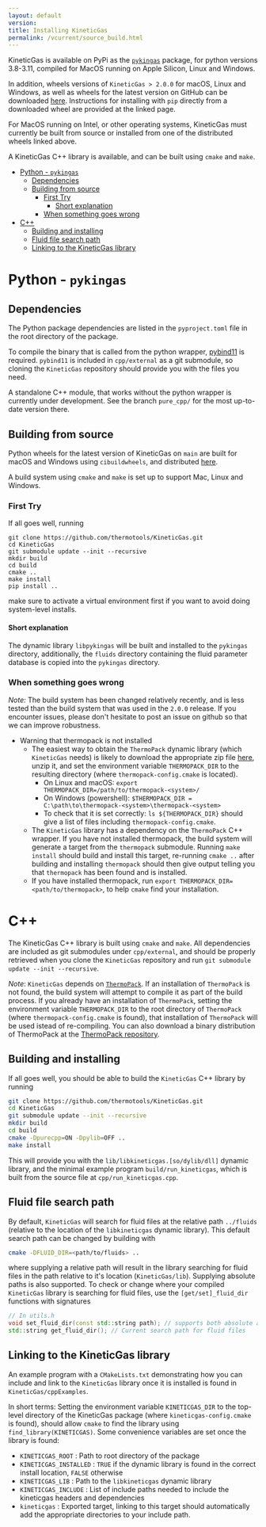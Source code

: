 ```yaml
---
layout: default
version: 
title: Installing KineticGas
permalink: /vcurrent/source_build.html
---
```


KineticGas is available on PyPi as the [`pykingas`](https://pypi.org/project/pykingas/) package, for python versions 3.8-3.11, compiled for MacOS running on Apple Silicon, Linux and Windows.

In addition, wheels versions of `KineticGas > 2.0.0` for macOS, Linux and Windows, as well as wheels for the latest version on GitHub can be downloaded [here](https://github.com/thermotools/KineticGas/releases). Instructions for installing with `pip` directly from a downloaded wheel are provided at the linked page.

For MacOS running on Intel, or other operating systems, KineticGas must currently be built from source or installed from one of the distributed wheels linked above.

A KineticGas C++ library is available, and can be built using `cmake` and `make`.

- [Python - `pykingas`](#python---pykingas)
  - [Dependencies](#dependencies)
  - [Building from source](#building-from-source)
    - [First Try](#first-try)
      - [Short explanation](#short-explanation)
    - [When something goes wrong](#when-something-goes-wrong)
- [C++](#c)
  - [Building and installing](#building-and-installing)
  - [Fluid file search path](#fluid-file-search-path)
  - [Linking to the KineticGas library](#linking-to-the-kineticgas-library)

# Python - `pykingas`

## Dependencies

The Python package dependencies are listed in the `pyproject.toml` file in the root directory of the package.

To compile the binary that is called from the python wrapper, [pybind11](https://pybind11.readthedocs.io/en/stable/) is required. `pybind11` is included in `cpp/external` as a git submodule, so cloning the `KineticGas` repository should provide you with the files you need.

A standalone C++ module, that works without the python wrapper is currently under development. See the branch `pure_cpp/` for the most up-to-date version there.


## Building from source

Python wheels for the latest version of KineticGas on `main` are built for macOS and Windows using `cibuildwheels`, and distributed [here](https://github.com/thermotools/KineticGas/releases/tag/Latest-beta).

A build system using `cmake` and `make` is set up to support Mac, Linux and Windows.

### First Try
If all goes well, running

```
git clone https://github.com/thermotools/KineticGas.git
cd KineticGas
git submodule update --init --recursive
mkdir build
cd build
cmake ..
make install
pip install ..
```

make sure to activate a virtual environment first if you want to avoid doing system-level installs.

#### Short explanation

The dynamic library `libpykingas` will be built and installed to the `pykingas` directory, additionally, the `fluids` directory containing the fluid parameter database is copied into the `pykingas` directory.

### When something goes wrong

*Note:* The build system has been changed relatively recently, and is less tested than the build system that was used in the `2.0.0` release. If you encounter issues, please don't hesitate to post an issue on github so that we can improve robustness.

* Warning that thermopack is not installed
  * The easiest way to obtain the `ThermoPack` dynamic library (which `KineticGas` needs) is likely to download the appropriate zip file [here](https://github.com/thermotools/thermopack/releases), unzip it, and set the environment variable `THERMOPACK_DIR` to the resulting directory (where `thermopack-config.cmake` is located).
    * On Linux and macOS: `export THERMOPACK_DIR=/path/to/thermopack-<system>/`
    * On Windows (powershell): `$THERMOPACK_DIR = C:\path\to\thermopack-<system>\thermopack-<system>`
    * To check that it is set correctly: `ls ${THERMOPACK_DIR}` should give a list of files including `thermopack-config.cmake`.
  * The `KineticGas` library has a dependency on the `ThermoPack` C++ wrapper. If you have not installed thermopack, the build system will generate a target from the `thermopack` submodule. Running `make install` should build and install this target, re-running `cmake ..` after building and installing `thermopack` should then give output telling you that `thermopack` has been found and is installed.
  * If you have installed thermopack, run `export THERMOPACK_DIR=<path/to/thermopack>`, to help `cmake` find your installation.


# C++

The KineticGas C++ library is built using `cmake` and `make`. All dependencies are included as git submodules under `cpp/external`, and should be properly retrieved when you clone the `KineticGas` repository and run `git submodule update --init --recursive`. 

*Note*: `KineticGas` depends on [`ThermoPack`](https://thermotools.github.io/thermopack/). If an installation of `ThermoPack` is not found, the build system will attempt to compile it as part of the build process. If you already have an installation of `ThermoPack`, setting the environment variable `THERMOPACK_DIR` to the root directory of `ThermoPack` (where `thermopack-config.cmake` is found), that installation of `ThermoPack` will be used istead of re-compiling. You can also download a binary distribution of ThermoPack at the [ThermoPack repository](https://github.com/thermotools/thermopack/releases).

## Building and installing

If all goes well, you should be able to build the `KineticGas` C++ library by running

```bash
git clone https://github.com/thermotools/KineticGas.git
cd KineticGas
git submodule update --init --recursive
mkdir build
cd build
cmake -Dpurecpp=ON -Dpylib=OFF ..
make install
```

This will provide you with the `lib/libkineticgas.[so/dylib/dll]` dynamic library, and the minimal example program `build/run_kineticgas`, which is built from the source file at `cpp/run_kineticgas.cpp`.

## Fluid file search path

By default, `KineticGas` will search for fluid files at the relative path `../fluids` (relative to the location of the `libkineticgas` dynamic library). This default search path can be changed by building with 
```bash
cmake -DFLUID_DIR=<path/to/fluids> ..
```
where supplying a relative path will result in the library searching for fluid files in the path relative to it's location (`KineticGas/lib`). Supplying absolute paths is also supported. To check
or change where your compiled `KineticGas` library is searching for fluid files, use the `[get/set]_fluid_dir` functions with signatures
```C++
// In utils.h
void set_fluid_dir(const std::string path); // supports both absolute and relative paths (relative to dynamic library location).
std::string get_fluid_dir(); // Current search path for fluid files
```

## Linking to the KineticGas library

An example program with a `CMakeLists.txt` demonstrating how you can include and link to the `KineticGas` library once it is installed is found in `KineticGas/cppExamples`. 

In short terms: Setting the environment variable `KINETICGAS_DIR` to the top-level directory of the KineticGas package (where `kineticgas-config.cmake` is found), should allow `cmake` to find the library using `find_library(KINETICGAS)`. Some convenience variables are set once the library is found:

* `KINETICGAS_ROOT` : Path to root directory of the package
* `KINETICGAS_INSTALLED` : `TRUE` if the dynamic library is found in the correct install location, `FALSE` otherwise
* `KINETICGAS_LIB` : Path to the `libkineticgas` dynamic library
* `KINETICGAS_INCLUDE` : List of include paths needed to include the kineticgas headers and dependencies
* `kineticgas` : Exported target, linking to this target should automatically add the appropriate directories to your include path. 